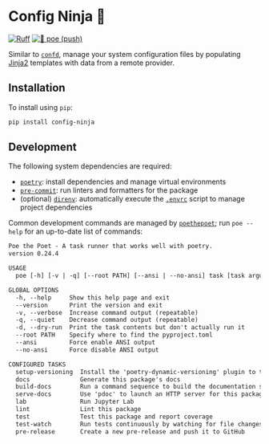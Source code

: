 # Config Ninja 🥷

[![Ruff](https://img.shields.io/endpoint?url=https://raw.githubusercontent.com/astral-sh/ruff/main/assets/badge/v2.json)](https://github.com/astral-sh/ruff)
[![🎨 poe (push)](https://github.com/bryant-finney/config-ninja/actions/workflows/push-poe.yml/badge.svg)](https://github.com/bryant-finney/config-ninja/actions/workflows/push-poe.yml)

Similar to [`confd`](https://github.com/kelseyhightower/confd), manage your system configuration files by populating [Jinja2](https://jinja.palletsprojects.com/en/3.1.x/) templates with data from a remote provider.

## Installation

To install using `pip`:

```sh
pip install config-ninja
```

## Development

The following system dependencies are required:

- [`poetry`](https://python-poetry.org/docs/#installation): install dependencies and manage virtual environments
- [`pre-commit`](https://pre-commit.com/#install): run linters and formatters for the package
- (optional) [`direnv`](https://direnv.net/docs/installation.html): automatically execute the [`.envrc`](./.envrc) script to manage project dependencies

Common development commands are managed by [`poethepoet`](https://github.com/nat-n/poethepoet); run `poe --help` for an up-to-date list of commands:

```txt
Poe the Poet - A task runner that works well with poetry.
version 0.24.4

USAGE
  poe [-h] [-v | -q] [--root PATH] [--ansi | --no-ansi] task [task arguments]

GLOBAL OPTIONS
  -h, --help     Show this help page and exit
  --version      Print the version and exit
  -v, --verbose  Increase command output (repeatable)
  -q, --quiet    Decrease command output (repeatable)
  -d, --dry-run  Print the task contents but don't actually run it
  --root PATH    Specify where to find the pyproject.toml
  --ansi         Force enable ANSI output
  --no-ansi      Force disable ANSI output

CONFIGURED TASKS
  setup-versioning  Install the 'poetry-dynamic-versioning' plugin to the local 'poetry' installation
  docs              Generate this package's docs
  build-docs        Run a command sequence to build the documentation suite
  serve-docs        Use 'pdoc' to launch an HTTP server for this package's docs
  lab               Run Jupyter Lab
  lint              Lint this package
  test              Test this package and report coverage
  test-watch        Run tests continuously by watching for file changes
  pre-release       Create a new pre-release and push it to GitHub
```
